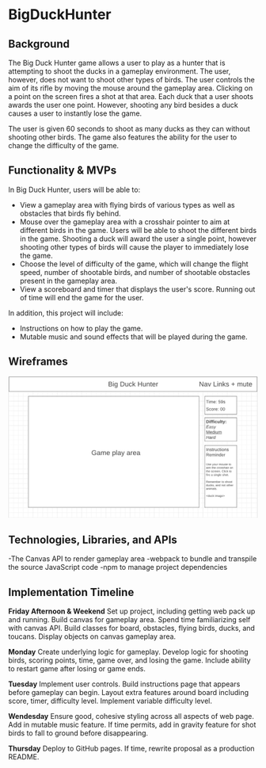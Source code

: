 # BigDuckHunter

## Background

The Big Duck Hunter game allows a user to play as a hunter that is attempting to shoot the ducks in a gameplay environment. The user, however, does not want to shoot other types of birds. The user controls the aim of its rifle by moving the mouse around the gameplay area. Clicking on a point on the screen fires a shot at that area. Each duck that a user shoots awards the user one point. However, shooting any bird besides a duck causes a user to instantly lose the game. 

The user is given 60 seconds to shoot as many ducks as they can without shooting other birds. The game also features the ability for the user to change the difficulty of the game.

## Functionality & MVPs

In Big Duck Hunter, users will be able to:

- View a gameplay area with flying birds of various types as well as obstacles that birds fly behind.
- Mouse over the gameplay area with a crosshair pointer to aim at different birds in the game. Users will be able to shoot the different birds in the game. Shooting a duck will award the user a single point, however shooting other types of birds will cause the player to immediately lose the game.
- Choose the level of difficulty of the game, which will change the flight speed, number of shootable birds, and number of shootable obstacles present in the gameplay area.
- View a scoreboard and timer that displays the user's score. Running out of time will end the game for the user.

In addition, this project will include:
- Instructions on how to play the game.
- Mutable music and sound effects that will be played during the game.

## Wireframes

![Wireframe](./assets/wireframe.png)

## Technologies, Libraries, and APIs

-The Canvas API to render gameplay area
-webpack to bundle and transpile the source JavaScript code
-npm to manage project dependencies

## Implementation Timeline

**Friday Afternoon & Weekend**
Set up project, including getting web pack up and running. Build canvas for gameplay area. Spend time familiarizing self with canvas API. Build classes for board, obstacles, flying birds, ducks, and toucans. Display objects on canvas gameplay area.

**Monday**
Create underlying logic for gameplay. Develop logic for shooting birds, scoring points, time, game over, and losing the game. Include ability to restart game after losing or game ends.

**Tuesday**
Implement user controls. Build instructions page that appears before gameplay can begin. Layout extra features around board including score, timer, difficulty level. Implement variable difficulty level.

**Wendesday**
Ensure good, cohesive styling across all aspects of web page. Add in mutable music feature. If time permits, add in gravity feature for shot birds to fall to ground before disappearing.

**Thursday**
Deploy to GitHub pages. If time, rewrite proposal as a production README.
